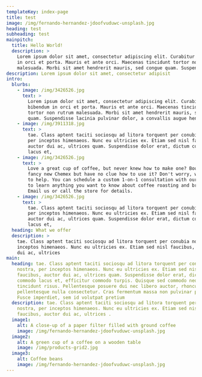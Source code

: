 ```yaml
---
templateKey: index-page
title: test
image: /img/fernando-hernandez-jdoofvuduwc-unsplash.jpg
heading: test
subheading: test
mainpitch:
  title: Hello World!
  description: >
    Lorem ipsum dolor sit amet, consectetur adipiscing elit. Curabitur bibendum
    in orci et porta. Mauris et ante orci. Maecenas tincidunt tortor non rutrum
    malesuada. Morbi sit amet hendrerit mauris, sed congue quam. Suspendisse 
description: Lorem ipsum dolor sit amet, consectetur adipisit
intro:
  blurbs:
    - image: /img/3426526.jpg
      text: >
        Lorem ipsum dolor sit amet, consectetur adipiscing elit. Curabitur
        bibendum in orci et porta. Mauris et ante orci. Maecenas tincidunt
        tortor non rutrum malesuada. Morbi sit amet hendrerit mauris, sed congue
        quam. Suspendisse lacinia pulvinar dolor, a convallis augue hendrerit vi
    - image: /img/3911318.jpg
      text: >
        tae. Class aptent taciti sociosqu ad litora torquent per conubia nostra,
        per inceptos himenaeos. Nunc eu ultricies ex. Etiam sed nisl faucibus,
        auctor dui ac, ultrices quam. Suspendisse dolor erat, dictum commodo
        lacus et, 
    - image: /img/3426526.jpg
      text: >
        Love a great cup of coffee, but never knew how to make one? Bought a
        fancy new Chemex but have no clue how to use it? Don't worry, we’re here
        to help. You can schedule a custom 1-on-1 consultation with our baristas
        to learn anything you want to know about coffee roasting and brewing.
        Email us or call the store for details.
    - image: /img/3426526.jpg
      text: >
        tae. Class aptent taciti sociosqu ad litora torquent per conubia nostra,
        per inceptos himenaeos. Nunc eu ultricies ex. Etiam sed nisl faucibus,
        auctor dui ac, ultrices quam. Suspendisse dolor erat, dictum commodo
        lacus et, 
  heading: What we offer
  description: >
    tae. Class aptent taciti sociosqu ad litora torquent per conubia nostra, per
    inceptos himenaeos. Nunc eu ultricies ex. Etiam sed nisl faucibus, auctor
    dui ac, ultrices 
main:
  heading: tae. Class aptent taciti sociosqu ad litora torquent per conubia
    nostra, per inceptos himenaeos. Nunc eu ultricies ex. Etiam sed nisl
    faucibus, auctor dui ac, ultrices quam. Suspendisse dolor erat, dictum
    commodo lacus et, efficitur commodo turpis. Quisque sed commodo neque, nec
    tincidunt risus. Pellentesque posuere dui nec libero auctor, rhoncus
    pellentesque nulla consectetur. Cras fermentum massa non pulvinar pretium.
    Fusce imperdiet, sem id volutpat pretium
  description: tae. Class aptent taciti sociosqu ad litora torquent per conubia
    nostra, per inceptos himenaeos. Nunc eu ultricies ex. Etiam sed nisl
    faucibus, auctor dui ac, ultrices .
  image1:
    alt: A close-up of a paper filter filled with ground coffee
    image: /img/fernando-hernandez-jdoofvuduwc-unsplash.jpg
  image2:
    alt: A green cup of a coffee on a wooden table
    image: /img/products-grid2.jpg
  image3:
    alt: Coffee beans
    image: /img/fernando-hernandez-jdoofvuduwc-unsplash.jpg
---
```

